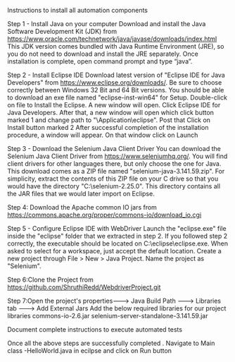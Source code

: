 Instructions to install all automation components

Step 1 - Install Java on your computer
Download and install the Java Software Development Kit (JDK) from https://www.oracle.com/technetwork/java/javase/downloads/index.html
This JDK version comes bundled with Java Runtime Environment (JRE), so you do not need to download and install the JRE separately.
Once installation is complete, open command prompt and type “java”. 

Step 2 - Install Eclipse IDE
Download latest version of "Eclipse IDE for Java Developers" from https://www.eclipse.org/downloads/. 
Be sure to choose correctly between Windows 32 Bit and 64 Bit versions.
You should be able to download an exe file named "eclipse-inst-win64" for Setup.
Double-click on file to Install the Eclipse. A new window will open. Click Eclipse IDE for Java Developers.
After that, a new window will open which click button marked 1 and change path to "\Application\eclipse". Post that Click on Install button marked 2
After successful completion of the installation procedure, a window will appear. On that window click on Launch

Step 3 - Download the Selenium Java Client Driver
You can download the Selenium Java Client Driver from https://www.seleniumhq.org/. 
You will find client drivers for other languages there, but only choose the one for Java.
This download comes as a ZIP file named "selenium-java-3.141.59.zip". For simplicity, extract the contents of this ZIP file on your C drive so that you would have the directory "C:\selenium-2.25.0\". 
This directory contains all the JAR files that we would later import on Eclipse.

Step 4: Download the Apache common IO jars from https://commons.apache.org/proper/commons-io/download_io.cgi

Step 5 - Configure Eclipse IDE with WebDriver
Launch the "eclipse.exe" file inside the "eclipse" folder that we extracted in step 2. 
If you followed step 2 correctly, the executable should be located on C:\eclipse\eclipse.exe.
When asked to select for a workspace, just accept the default location.
Create a new project through File > New > Java Project. Name the project as "Selenium".

Step 6:Clone the Project from https://github.com/ShruthiRedd/WebdriverProject.git

Step 7:Open the project's properties---> Java Build Path ---> Libraries tab ---> Add External Jars
Add the below required libraries for our project libraries 
commons-io-2.6.jar 
selenium-server-standalone-3.141.59.jar


Document complete instructions to execute automated tests

Once all the above steps are successfully completed .
Navigate to Main class -HelloWorld.java in ecilpse and click on Run button

